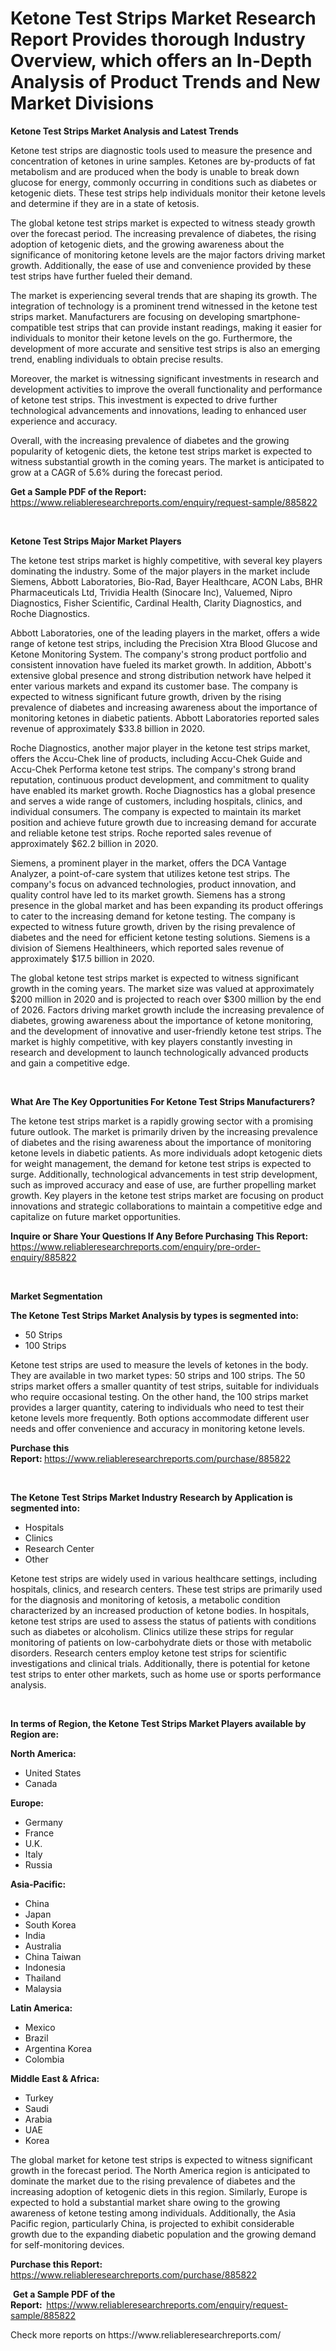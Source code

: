 <p><h1>Ketone Test Strips Market Research Report Provides thorough Industry Overview, which offers an In-Depth Analysis of Product Trends and New Market Divisions</h1></p><p><strong>Ketone Test Strips Market Analysis and Latest Trends</strong></p>
<p><p>Ketone test strips are diagnostic tools used to measure the presence and concentration of ketones in urine samples. Ketones are by-products of fat metabolism and are produced when the body is unable to break down glucose for energy, commonly occurring in conditions such as diabetes or ketogenic diets. These test strips help individuals monitor their ketone levels and determine if they are in a state of ketosis.</p><p>The global ketone test strips market is expected to witness steady growth over the forecast period. The increasing prevalence of diabetes, the rising adoption of ketogenic diets, and the growing awareness about the significance of monitoring ketone levels are the major factors driving market growth. Additionally, the ease of use and convenience provided by these test strips have further fueled their demand.</p><p>The market is experiencing several trends that are shaping its growth. The integration of technology is a prominent trend witnessed in the ketone test strips market. Manufacturers are focusing on developing smartphone-compatible test strips that can provide instant readings, making it easier for individuals to monitor their ketone levels on the go. Furthermore, the development of more accurate and sensitive test strips is also an emerging trend, enabling individuals to obtain precise results.</p><p>Moreover, the market is witnessing significant investments in research and development activities to improve the overall functionality and performance of ketone test strips. This investment is expected to drive further technological advancements and innovations, leading to enhanced user experience and accuracy.</p><p>Overall, with the increasing prevalence of diabetes and the growing popularity of ketogenic diets, the ketone test strips market is expected to witness substantial growth in the coming years. The market is anticipated to grow at a CAGR of 5.6% during the forecast period.</p></p>
<p><strong>Get a Sample PDF of the Report:&nbsp;</strong> <a href="https://www.reliableresearchreports.com/enquiry/request-sample/885822">https://www.reliableresearchreports.com/enquiry/request-sample/885822</a></p>
<p>&nbsp;</p>
<p><strong>Ketone Test Strips Major Market Players</strong></p>
<p><p>The ketone test strips market is highly competitive, with several key players dominating the industry. Some of the major players in the market include Siemens, Abbott Laboratories, Bio-Rad, Bayer Healthcare, ACON Labs, BHR Pharmaceuticals Ltd, Trividia Health (Sinocare Inc), Valuemed, Nipro Diagnostics, Fisher Scientific, Cardinal Health, Clarity Diagnostics, and Roche Diagnostics.</p><p>Abbott Laboratories, one of the leading players in the market, offers a wide range of ketone test strips, including the Precision Xtra Blood Glucose and Ketone Monitoring System. The company's strong product portfolio and consistent innovation have fueled its market growth. In addition, Abbott's extensive global presence and strong distribution network have helped it enter various markets and expand its customer base. The company is expected to witness significant future growth, driven by the rising prevalence of diabetes and increasing awareness about the importance of monitoring ketones in diabetic patients. Abbott Laboratories reported sales revenue of approximately $33.8 billion in 2020.</p><p>Roche Diagnostics, another major player in the ketone test strips market, offers the Accu-Chek line of products, including Accu-Chek Guide and Accu-Chek Performa ketone test strips. The company's strong brand reputation, continuous product development, and commitment to quality have enabled its market growth. Roche Diagnostics has a global presence and serves a wide range of customers, including hospitals, clinics, and individual consumers. The company is expected to maintain its market position and achieve future growth due to increasing demand for accurate and reliable ketone test strips. Roche reported sales revenue of approximately $62.2 billion in 2020.</p><p>Siemens, a prominent player in the market, offers the DCA Vantage Analyzer, a point-of-care system that utilizes ketone test strips. The company's focus on advanced technologies, product innovation, and quality control have led to its market growth. Siemens has a strong presence in the global market and has been expanding its product offerings to cater to the increasing demand for ketone testing. The company is expected to witness future growth, driven by the rising prevalence of diabetes and the need for efficient ketone testing solutions. Siemens is a division of Siemens Healthineers, which reported sales revenue of approximately $17.5 billion in 2020.</p><p>The global ketone test strips market is expected to witness significant growth in the coming years. The market size was valued at approximately $200 million in 2020 and is projected to reach over $300 million by the end of 2026. Factors driving market growth include the increasing prevalence of diabetes, growing awareness about the importance of ketone monitoring, and the development of innovative and user-friendly ketone test strips. The market is highly competitive, with key players constantly investing in research and development to launch technologically advanced products and gain a competitive edge.</p></p>
<p>&nbsp;</p>
<p><strong>What Are The Key Opportunities For Ketone Test Strips Manufacturers?</strong></p>
<p><p>The ketone test strips market is a rapidly growing sector with a promising future outlook. The market is primarily driven by the increasing prevalence of diabetes and the rising awareness about the importance of monitoring ketone levels in diabetic patients. As more individuals adopt ketogenic diets for weight management, the demand for ketone test strips is expected to surge. Additionally, technological advancements in test strip development, such as improved accuracy and ease of use, are further propelling market growth. Key players in the ketone test strips market are focusing on product innovations and strategic collaborations to maintain a competitive edge and capitalize on future market opportunities.</p></p>
<p><strong>Inquire or Share Your Questions If Any Before Purchasing This Report:</strong> <a href="https://www.reliableresearchreports.com/enquiry/pre-order-enquiry/885822">https://www.reliableresearchreports.com/enquiry/pre-order-enquiry/885822</a></p>
<p>&nbsp;</p>
<p><strong>Market Segmentation</strong></p>
<p><strong>The Ketone Test Strips Market Analysis by types is segmented into:</strong></p>
<p><ul><li>50 Strips</li><li>100 Strips</li></ul></p>
<p><p>Ketone test strips are used to measure the levels of ketones in the body. They are available in two market types: 50 strips and 100 strips. The 50 strips market offers a smaller quantity of test strips, suitable for individuals who require occasional testing. On the other hand, the 100 strips market provides a larger quantity, catering to individuals who need to test their ketone levels more frequently. Both options accommodate different user needs and offer convenience and accuracy in monitoring ketone levels.</p></p>
<p><strong>Purchase this Report:&nbsp;</strong><a href="https://www.reliableresearchreports.com/purchase/885822">https://www.reliableresearchreports.com/purchase/885822</a></p>
<p>&nbsp;</p>
<p><strong>The Ketone Test Strips Market Industry Research by Application is segmented into:</strong></p>
<p><ul><li>Hospitals</li><li>Clinics</li><li>Research Center</li><li>Other</li></ul></p>
<p><p>Ketone test strips are widely used in various healthcare settings, including hospitals, clinics, and research centers. These test strips are primarily used for the diagnosis and monitoring of ketosis, a metabolic condition characterized by an increased production of ketone bodies. In hospitals, ketone test strips are used to assess the status of patients with conditions such as diabetes or alcoholism. Clinics utilize these strips for regular monitoring of patients on low-carbohydrate diets or those with metabolic disorders. Research centers employ ketone test strips for scientific investigations and clinical trials. Additionally, there is potential for ketone test strips to enter other markets, such as home use or sports performance analysis.</p></p>
<p>&nbsp;</p>
<p><strong>In terms of Region, the Ketone Test Strips Market Players available by Region are:</strong></p>
<p>
    <p> <strong> North America: </strong>
        <ul>
            <li>United States</li>
            <li>Canada</li>
        </ul>
        </p> 
    <p> <strong> Europe: </strong>
        <ul>
            <li>Germany</li>
            <li>France</li>
            <li>U.K.</li>
            <li>Italy</li>
            <li>Russia</li>
        </ul>
        </p> 
    <p> <strong> Asia-Pacific: </strong>
        <ul>
            <li>China</li>
            <li>Japan</li>
            <li>South Korea</li>
            <li>India</li>
            <li>Australia</li>
            <li>China Taiwan</li>
            <li>Indonesia</li>
            <li>Thailand</li>
            <li>Malaysia</li>
        </ul>
        </p> 
    <p> <strong> Latin America: </strong>
        <ul>
            <li>Mexico</li>
            <li>Brazil</li>
            <li>Argentina Korea</li>
            <li>Colombia</li>
        </ul>
        </p> 
    <p> <strong> Middle East & Africa: </strong>
        <ul>
            <li>Turkey</li>
            <li>Saudi</li>
            <li>Arabia</li>
            <li>UAE</li>
            <li>Korea</li>
        </ul>
    </p>
    </p>
<p><p>The global market for ketone test strips is expected to witness significant growth in the forecast period. The North America region is anticipated to dominate the market due to the rising prevalence of diabetes and the increasing adoption of ketogenic diets in this region. Similarly, Europe is expected to hold a substantial market share owing to the growing awareness of ketone testing among individuals. Additionally, the Asia Pacific region, particularly China, is projected to exhibit considerable growth due to the expanding diabetic population and the growing demand for self-monitoring devices.</p></p>
<p><strong>Purchase this Report: </strong><a href="https://www.reliableresearchreports.com/purchase/885822">https://www.reliableresearchreports.com/purchase/885822</a></p>
<p>&nbsp;<strong>Get a Sample PDF of the Report:&nbsp;&nbsp;</strong><a href="https://www.reliableresearchreports.com/enquiry/request-sample/885822">https://www.reliableresearchreports.com/enquiry/request-sample/885822</a></p>
<p><strong></strong></p>
<p>Check more reports on https://www.reliableresearchreports.com/</p>
